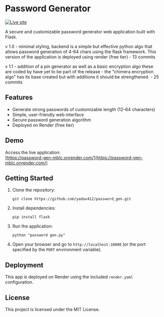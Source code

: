 
# Password Generator

[![Live site](https://img.shields.io/badge/demo-online-brightgreen)](https://password-gen-mblc.onrender.com)

A secure and customizable password generator web application built with Flask.

v 1.0 - minimal styling, backend is a simple but effective python algo that allows password generation of 4-64 chars using the flask framework. This version of the application is deployed using render (free tier) - 13 commits

v 1.1 - addition of a pin generator as well as a basic encryption algo these are coded by have yet to be part of the release - the "chimera encryption algo" has its base created but with additions it should be strengthened. - 25 commits

## Features

- Generate strong passwords of customizable length (12–64 characters)
- Simple, user-friendly web interface
- Secure password generation algorithm
- Deployed on Render (free tier)

## Demo

Access the live application:  
[https://password-gen-mblc.onrender.com/](https://password-gen-mblc.onrender.com/)

## Getting Started

1. Clone the repository:
   ```
   git clone https://github.com/yadav412/password_gen.git
   ```
2. Install dependencies:
   ```
   pip install flask
   ```
3. Run the application:
   ```
   python "password gen.py"
   ```
4. Open your browser and go to `http://localhost:10000` (or the port specified by the `PORT` environment variable).

## Deployment

This app is deployed on Render using the included `render.yaml` configuration.

## License

This project is licensed under the MIT License.
